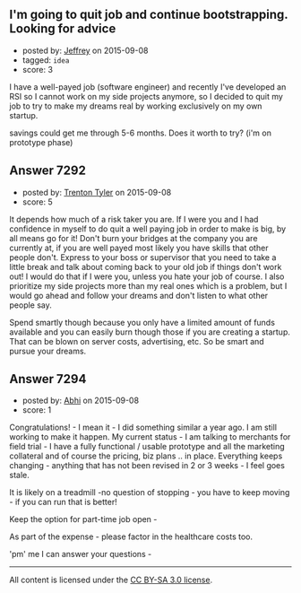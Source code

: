 ## I'm going to quit job and continue bootstrapping. Looking for advice

- posted by: [Jeffrey](https://stackexchange.com/users/6901719/jeffrey) on 2015-09-08
- tagged: `idea`
- score: 3

I have a well-payed job (software engineer) and
recently I've developed an RSI so I cannot work on my side projects anymore, so
I decided to quit my job to try to make my dreams real by working exclusively on my own startup.

savings could get me through 5-6 months.
Does it worth to try? (i'm on prototype phase)


## Answer 7292

- posted by: [Trenton Tyler](https://stackexchange.com/users/6828026/trenton-tyler) on 2015-09-08
- score: 5

It depends how much of a risk taker you are. If I were you and I had confidence in myself to do quit a well paying job in order to make is big, by all means go for it! Don't burn your bridges at the company you are currently at, if you are well payed most likely you have skills that other people don't. Express to your boss or supervisor that you need to take a little break and talk about coming back to your old job if things don't work out! I would do that if I were you, unless you hate your job of course. I also prioritize my side projects more than my real ones which is a problem, but I would go ahead and follow your dreams and don't listen to what other people say.

Spend smartly though because you only have a limited amount of funds available and you can easily burn though those if you are creating a startup. That can be blown on server costs, advertising, etc. So be smart and pursue your dreams.


## Answer 7294

- posted by: [Abhi](https://stackexchange.com/users/200253/abhi) on 2015-09-08
- score: 1

Congratulations! - I mean it - I did something similar a year ago. I am still working to make it happen. My current status - I am talking to merchants for field trial - I have a fully functional / usable prototype and all the marketing collateral and of course the pricing, biz plans .. in place. Everything keeps changing - anything that has not been revised in 2 or 3 weeks - I feel goes stale.

It is likely on a treadmill -no question of stopping - you have to keep moving - if you can run that is better!

Keep the option for part-time job open - 

As part of the expense - please factor in the healthcare costs too. 

'pm' me I can answer your questions - 



---

All content is licensed under the [CC BY-SA 3.0 license](https://creativecommons.org/licenses/by-sa/3.0/).
